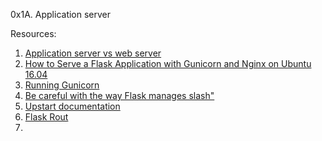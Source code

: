 0x1A. Application server

Resources:
1. <a href="https://www.nginx.com/resources/glossary/application-server-vs-web-server/">Application server vs web server</a>
2. <a href= "https://www.digitalocean.com/community/tutorials/how-to-serve-flask-applications-with-gunicorn-and-nginx-on-ubuntu-16-04 "> How to Serve a Flask Application with Gunicorn and Nginx on Ubuntu 16.04 </a>
3. <a href="https://docs.gunicorn.org/en/latest/run.html"> Running Gunicorn</a> 
4. <a href="https://werkzeug.palletsprojects.com/en/3.0.x/">Be careful with the way Flask manages slash"</a>
5. <a href="https://doc.ubuntu-fr.org/upstart"> Upstart documentation </a>
6. <a href="https://flask.palletsprojects.com/en/3.0.x/api/#flask.Blueprint.route"> Flask Rout</a>
7. <a href=" " > </a>
